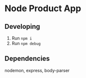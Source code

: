# Node Product App

## Developing

1. Run `npm i`
2. Run `npm debug`

## Dependencies

nodemon, express, body-parser
